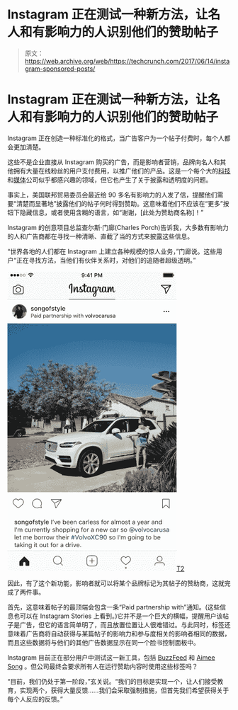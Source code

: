 # Instagram 正在测试一种新方法，让名人和有影响力的人识别他们的赞助帖子 

> 原文：<https://web.archive.org/web/https://techcrunch.com/2017/06/14/instagram-sponsored-posts/>

# Instagram 正在测试一种新方法，让名人和有影响力的人识别他们的赞助帖子

Instagram 正在创造一种标准化的格式，当广告客户为一个帖子付费时，每个人都会更加清楚。

这些不是企业直接从 Instagram 购买的广告，而是影响者营销，品牌向名人和其他拥有大量在线粉丝的用户支付费用，以推广他们的产品。这是一个每个大的[科技](https://web.archive.org/web/20221209002508/https://beta.techcrunch.com/2017/03/31/amazon-quietly-launches-its-own-social-media-influencer-program-into-beta/)和[媒体](https://web.archive.org/web/20221209002508/https://beta.techcrunch.com/2016/03/11/new-york-times-acquires-hellosociety/)公司似乎都感兴趣的领域，但它也产生了关于披露和透明度的问题。

事实上，美国联邦贸易委员会最近给 90 多名有影响力的人发了信，提醒他们需要“清楚而显著地”披露他们的帖子何时得到赞助。这意味着他们不应该在“更多”按钮下隐藏信息，或者使用含糊的语言，如“谢谢，[此处为赞助商名称]！”

Instagram 的创意项目总监查尔斯·门廊(Charles Porch)告诉我，大多数有影响力的人和广告商都在寻找一种清晰、直截了当的方式来披露这些信息。

“世界各地的人们都在 Instagram 上建立各种规模的惊人业务，”门廊说。这些用户“正在寻找方法，当他们有伙伴关系时，对他们的追随者超级透明。”

[![Aimee Song sponsored post](img/da54016da69e181a5fb8dd68ed168849.png)T2](https://web.archive.org/web/20221209002508/https://beta.techcrunch.com/2017/06/14/instagram-sponsored-posts/feed-aimee-volvo/)

因此，有了这个新功能，影响者就可以将某个品牌标记为其帖子的赞助商，这就完成了两件事。

首先，这意味着帖子的最顶端会包含一条“Paid partnership with”通知。(这些信息也可以在 Instagram Stories 上看到。)它并不是一个巨大的横幅，提醒用户该帖子是广告，但它的语言简单明了，而且放置位置让人很难错过。与此同时，标签还意味着广告商将自动获得与某篇帖子的影响力和参与度相关的影响者相同的数据，而且这些数据将与他们的其他广告数据显示在同一个脸书控制面板中。

Instagram 目前正在部分用户中测试这一新工具，包括 [BuzzFeed](https://web.archive.org/web/20221209002508/https://www.instagram.com/buzzfeed/?hl=en) 和 [Aimee Song](https://web.archive.org/web/20221209002508/https://www.instagram.com/songofstyle/?hl=en) 。但公司最终会要求所有人在运行赞助内容时使用这些标签吗？

“目前，我们仍处于第一阶段，”玄关说。“我们的目标是实现一个，让人们接受教育，实现两个，获得大量反馈……我们会采取强制措施，但首先我们希望获得关于每个人反应的反馈。”